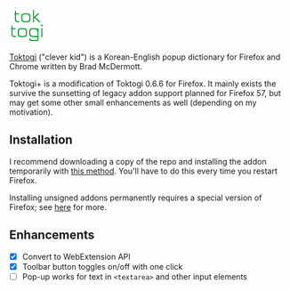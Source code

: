 ![Toktogi](addon/images/64.png)


[Toktogi](http://www.toktogi.com/) ("clever kid") is a Korean-English popup dictionary for
Firefox and Chrome written by Brad McDermott.

Toktogi+ is a modification of Toktogi 0.6.6 for Firefox. It mainly exists the survive the
sunsetting of legacy addon support planned for Firefox 57, but may get some other small
enhancements as well (depending on my motivation).

## Installation

I recommend downloading a copy of the repo and installing the addon temporarily with
[this method](https://developer.mozilla.org/en-US/Add-ons/WebExtensions/Temporary_Installation_in_Firefox).
You'll have to do this every time you restart Firefox.

Installing unsigned addons permanently requires a special version of Firefox; see
[here](https://wiki.mozilla.org/Addons/Extension_Signing#FAQ) for more.

## Enhancements

- [x] Convert to WebExtension API
- [x] Toolbar button toggles on/off with one click
- [ ] Pop-up works for text in `<textarea>` and other input elements
